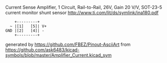 Current Sense Amplifier, 1 Circuit, Rail-to-Rail, 26V, Gain 20 V/V, SOT-23-5
current monitor shunt sensor
http://www.ti.com/lit/ds/symlink/ina180.pdf


	    +---------+
	  ~ |[1]   [5]| V+
	GND |[2]   [4]| -
	    +---------+


generated by https://github.com/FBEZ/Pinout-AsciiArt from https://github.com/ask6483/kicad-symbols/blob/master/Amplifier_Current.kicad_sym